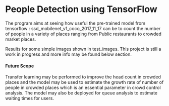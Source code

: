 # People Detection using TensorFlow

The program aims at seeing how useful the pre-trained model from tensorflow : ssd_mobilenet_v1_coco_2017_11_17 can be 
to count the number of people in a variety of places ranging from Public restaurants to crowded market places.

Results for some simple images shown in test_images.  This project is still a work in progress and more info may be
found below section. 
#### Future Scope

Transfer learning may be performed to improve the head count in crowded places and the model may be used to estimate the
growth rate of number of people in crowded places which is an essential parameter in crowd control analysis. The model
may also be deployed for queue analysis to estimate waiting times for users.
  
